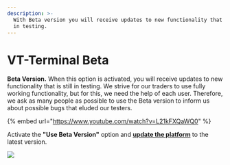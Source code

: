 ```yaml
---
description: >-
  With Beta version you will receive updates to new functionality that is still
  in testing.
---
```


# VT-Terminal Beta

**Beta Version.** When this option is activated, you will receive updates to new functionality that is still in testing. We strive for our traders to use fully working functionality, but for this, we need the help of each user. Therefore, we ask as many people as possible to use the Beta version to inform us about possible bugs that eluded our testers.

{% embed url="https://www.youtube.com/watch?v=L21kFXQaWQ0" %}

Activate the **"Use Beta Version"** option and [**update the platform**](application-updates.md) to the latest version.

![](<../.gitbook/assets/image (353).png>)


